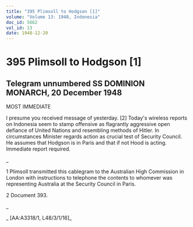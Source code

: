 ```yaml
---
title: "395 Plimsoll to Hodgson [1]"
volume: "Volume 13: 1948, Indonesia"
doc_id: 5662
vol_id: 13
date: 1948-12-20
---
```


# 395 Plimsoll to Hodgson [1]

## Telegram unnumbered SS DOMINION MONARCH, 20 December 1948

MOST IMMEDIATE

I presume you received message of yesterday. [2] Today's wireless reports on Indonesia seem to stamp offensive as flagrantly aggressive open defiance of United Nations and resembling methods of Hitler. In circumstances Minister regards action as crucial test of Security Council. He assumes that Hodgson is in Paris and that if not Hood is acting. Immediate report required.

_

1 Plimsoll transmitted this cablegram to the Australian High Commission in London with instructions to telephone the contents to whomever was representing Australia at the Security Council in Paris.

2 Document 393.

_

_ [AA:A3318/1, L48/3/1/16]_
